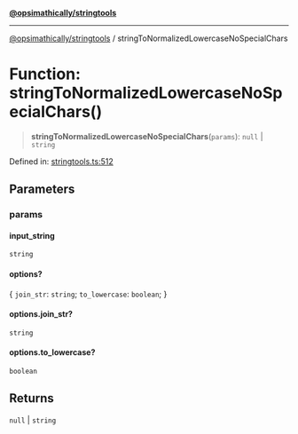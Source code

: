 [**@opsimathically/stringtools**](../README.md)

***

[@opsimathically/stringtools](../README.md) / stringToNormalizedLowercaseNoSpecialChars

# Function: stringToNormalizedLowercaseNoSpecialChars()

> **stringToNormalizedLowercaseNoSpecialChars**(`params`): `null` \| `string`

Defined in: [stringtools.ts:512](https://github.com/opsimathically/stringtools/blob/faa17bac9cdf684aed1d7d7ffad0c9409cb58c8c/src/stringtools.ts#L512)

## Parameters

### params

#### input_string

`string`

#### options?

\{ `join_str`: `string`; `to_lowercase`: `boolean`; \}

#### options.join_str?

`string`

#### options.to_lowercase?

`boolean`

## Returns

`null` \| `string`
